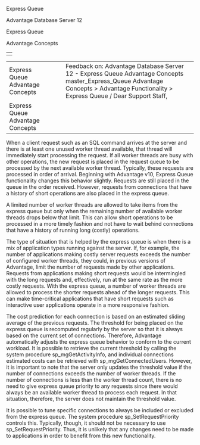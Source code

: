 Express Queue




Advantage Database Server 12  

Express Queue

Advantage Concepts

|  |
| --- |
|  |

|  |  |  |  |  |
| --- | --- | --- | --- | --- |
| Express Queue  Advantage Concepts |  |  | Feedback on: Advantage Database Server 12 - Express Queue Advantage Concepts master\_Express\_Queue Advantage Concepts > Advantage Functionality > Express Queue / Dear Support Staff, |  |
| Express Queue  Advantage Concepts |  |  |  |  |

When a client request such as an SQL command arrives at the server and there is at least one unused worker thread available, that thread will immediately start processing the request. If all worker threads are busy with other operations, the new request is placed in the request queue to be processed by the next available worker thread. Typically, these requests are processed in order of arrival. Beginning with Advantage v10, Express Queue functionality changes this behavior slightly. Requests are still placed in the queue in the order received. However, requests from connections that have a history of short operations are also placed in the express queue.

A limited number of worker threads are allowed to take items from the express queue but only when the remaining number of available worker threads drops below that limit. This can allow short operations to be processed in a more timely fashion and not have to wait behind connections that have a history of running long (costly) operations.

The type of situation that is helped by the express queue is when there is a mix of application types running against the server. If, for example, the number of applications making costly server requests exceeds the number of configured worker threads, they could, in previous versions of Advantage, limit the number of requests made by other applications. Requests from applications making short requests would be intermingled with the long requests and, effectively, run at the same rate as the more costly requests. With the express queue, a number of worker threads are allowed to process the shorter requests ahead of the longer requests. This can make time-critical applications that have short requests such as interactive user applications operate in a more responsive fashion.

The cost prediction for each connection is based on an estimated sliding average of the previous requests. The threshold for being placed on the express queue is recomputed regularly by the server so that it is always based on the current set of connections. Therefore, Advantage automatically adjusts the express queue behavior to conform to the current workload. It is possible to retrieve the current threshold by calling the system procedure sp\_mgGetActivityInfo, and individual connections estimated costs can be retrieved with sp\_mgGetConnectedUsers. However, it is important to note that the server only updates the threshold value if the number of connections exceeds the number of worker threads. If the number of connections is less than the worker thread count, there is no need to give express queue priority to any requests since there would always be an available worker thread to process each request. In that situation, therefore, the server does not maintain the threshold value.

It is possible to tune specific connections to always be included or excluded from the express queue. The system procedure sp\_SetRequestPriority controls this. Typically, though, it should not be necessary to use sp\_SetRequestPriority. Thus, it is unlikely that any changes need to be made to applications in order to benefit from this new functionality.
